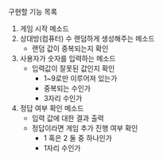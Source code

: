 구현할 기능 목록

1. 게임 시작 메소드
2. 상대방(컴퓨터) 수 랜덤하게 생성해주는 메소드
   - 랜덤 값이 중복되는지 확인
3. 사용자가 숫자를 입력하는 메소드
   - 입력값이 잘못된 값인지 확인
     - 1~9로만 이루어져 있는가
     - 중복되는 수인가
     - 3자리 수인가
4. 정답 여부 확인 메소드
   - 입력 값에 대한 결과 출력
   - 정답이라면 게임 추가 진행 여부 확인
     - 1 혹은 2 둘 중 하나인가
     - 1자리 수인가
